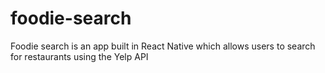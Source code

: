 # foodie-search

Foodie search is an app built in React Native which allows users to search for restaurants using the Yelp API
